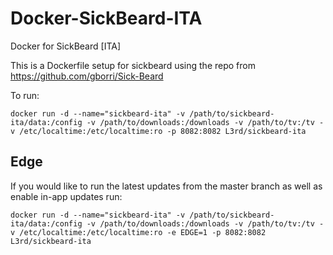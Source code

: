 Docker-SickBeard-ITA
====================

Docker for SickBeard [ITA]

This is a Dockerfile setup for sickbeard using the repo from https://github.com/gborri/Sick-Beard

To run:

```
docker run -d --name="sickbeard-ita" -v /path/to/sickbeard-ita/data:/config -v /path/to/downloads:/downloads -v /path/to/tv:/tv -v /etc/localtime:/etc/localtime:ro -p 8082:8082 L3rd/sickbeard-ita
```

Edge
----
If you would like to run the latest updates from the master branch as well as enable in-app updates run:

```
docker run -d --name="sickbeard-ita" -v /path/to/sickbeard-ita/data:/config -v /path/to/downloads:/downloads -v /path/to/tv:/tv -v /etc/localtime:/etc/localtime:ro -e EDGE=1 -p 8082:8082 L3rd/sickbeard-ita
```
